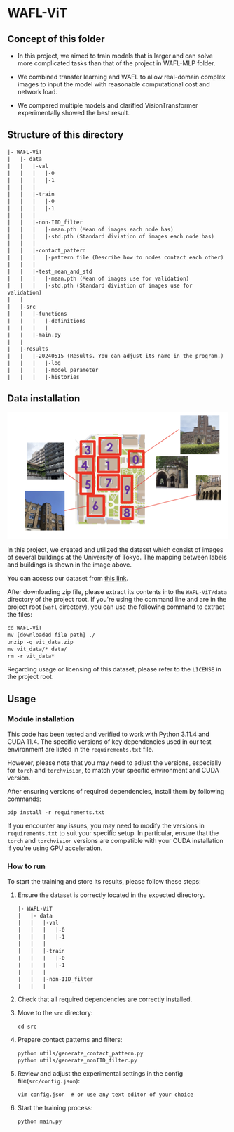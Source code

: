 # WAFL-ViT

## Concept of this folder

- In this project, we aimed to train models that is larger and can solve more complicated tasks than that of the project in WAFL-MLP folder.

- We combined transfer learning and WAFL to allow real-domain complex images to input the model with reasonable computational cost and network load.

- We compared multiple models and clarified VisionTransformer experimentally showed the best result.

## Structure of this directory

```plain text
|- WAFL-ViT
|   |- data
|   |   |-val
|   |   |   |-0
|   |   |   |-1
|   |   |   
|   |   |-train
|   |   |   |-0
|   |   |   |-1
|   |   |   
|   |   |-non-IID_filter
|   |   |   |-mean.pth (Mean of images each node has)
|   |   |   |-std.pth (Standard diviation of images each node has)
|   |   |
|   |   |-contact_pattern
|   |   |   |-pattern file (Describe how to nodes contact each other)
|   |   |   
|   |   |-test_mean_and_std
|   |   |   |-mean.pth (Mean of images use for validation)
|   |   |   |-std.pth (Standard diviation of images use for validation)
|   |
|   |-src
|   |   |-functions
|   |   |   |-definitions 
|   |   |   |
|   |   |-main.py
|   |   
|   |-results
|   |   |-20240515 (Results. You can adjust its name in the program.)
|   |   |   |-log
|   |   |   |-model_parameter
|   |   |   |-histories
```

## Data installation

![システム全体図](../assets/dataset_abstract.png)

In this project, we created and utilized the dataset which consist of  images of several buildings at the University of Tokyo.
The mapping between labels and buildings is shown in the image above.

You can access our dataset from [this link](https://drive.google.com/file/d/1GKbMyfAkvCVT1a6g2KyvkC3MYxf5VPrZ/view).

After downloading zip file, please extract its contents into the `WAFL-ViT/data` directory of the project root.
If you're using the command line and are in the project root (`wafl` directory), you can use the following command to extract the files:

``` Linux
cd WAFL-ViT
mv [downloaded file path] ./
unzip -q vit_data.zip
mv vit_data/* data/
rm -r vit_data*
```

Regarding usage or licensing of this dataset, please refer to the `LICENSE` in the project root.

## Usage

### Module installation

This code has been tested and verified to work with Python 3.11.4 and CUDA 11.4.
The specific versions of key dependencies used in our test environment are listed in the `requirements.txt` file.

However, please note that you may need to adjust the versions, especially for `torch` and `torchvision`, to match your specific environment and CUDA version.

After ensuring versions of required dependencies, install them by following commands:

```Linux
pip install -r requirements.txt
```

If you encounter any issues, you may need to modify the versions in `requirements.txt` to suit your specific setup. In particular, ensure that the `torch` and `torchvision` versions are compatible with your CUDA installation if you're using GPU acceleration.

### How to run

To start the training and store its results, please follow these steps:

1. Ensure the dataset is correctly located in the expected directory.
    ```plain text
    |- WAFL-ViT
    |   |- data
    |   |   |-val
    |   |   |   |-0
    |   |   |   |-1
    |   |   |   
    |   |   |-train
    |   |   |   |-0
    |   |   |   |-1
    |   |   |   
    |   |   |-non-IID_filter
    |   |   |
    ```
3. Check that all required dependencies are correctly installed.
4. Move to the `src` directory:
  
    ```Linux
    cd src
    ```

5. Prepare contact patterns and filters:

    ```Linux
    python utils/generate_contact_pattern.py
    python utils/generate_nonIID_filter.py
    ```

6. Review and adjust the experimental settings in the config file(`src/config.json`):

    ```Linux
    vim config.json  # or use any text editor of your choice
    ```

7. Start the training process:

    ```Linux
    python main.py
    ```
